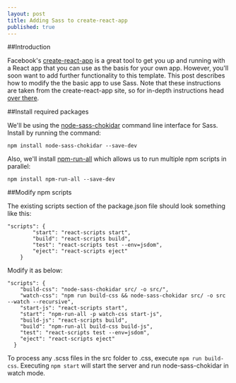 ```yaml
---
layout: post
title: Adding Sass to create-react-app
published: true
---
```

##Introduction

Facebook's [create-react-app](https://github.com/facebookincubator/create-react-app) is a great tool to get you up and running with a React app that you can use as the basis for your own app. However, you'll soon want to add further functionality to this template.
This post describes how to modify the the basic app to use Sass. Note that these instructions are taken from the create-react-app site, so for in-depth instructions head [over there](https://github.com/facebookincubator/create-react-app/blob/master/packages/react-scripts/template/README.md#adding-a-css-preprocessor-sass-less-etc).

##Install required packages

We'll be using the [node-sass-chokidar](https://github.com/michaelwayman/node-sass-chokidar) command line interface for Sass. Install by running the command:

`npm install node-sass-chokidar --save-dev`

Also, we'll install [npm-run-all](https://github.com/mysticatea/npm-run-all) which allows us to run multiple npm scripts in parallel:

`npm install npm-run-all --save-dev`


##Modify npm scripts

The existing scripts section of the package.json file should look something like this:

```
"scripts": {
		"start": "react-scripts start",
    	"build": "react-scripts build",
    	"test": "react-scripts test --env=jsdom",
    	"eject": "react-scripts eject"
    }
```
Modify it as below:
```
"scripts": {
    "build-css": "node-sass-chokidar src/ -o src/",
    "watch-css": "npm run build-css && node-sass-chokidar src/ -o src --watch --recursive",
    "start-js": "react-scripts start",
    "start": "npm-run-all -p watch-css start-js",
    "build-js": "react-scripts build",
    "build": "npm-run-all build-css build-js",
    "test": "react-scripts test --env=jsdom",
    "eject": "react-scripts eject"
  }
```
To process any .scss files in the src folder to .css, execute `npm run build-css`.
Executing `npm start` will start the server and run node-sass-chokidar in watch mode.

